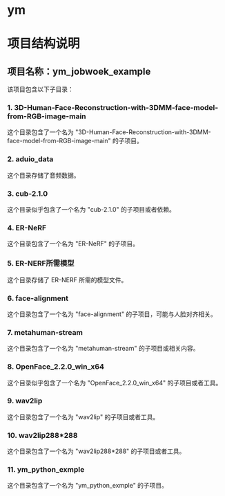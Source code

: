 # ym
# 项目结构说明

## 项目名称：ym_jobwoek_example

该项目包含以下子目录：

### 1. 3D-Human-Face-Reconstruction-with-3DMM-face-model-from-RGB-image-main

这个目录包含了一个名为 "3D-Human-Face-Reconstruction-with-3DMM-face-model-from-RGB-image-main" 的子项目。

### 2. aduio_data

这个目录存储了音频数据。

### 3. cub-2.1.0

这个目录似乎包含了一个名为 "cub-2.1.0" 的子项目或者依赖。

### 4. ER-NeRF

这个目录包含了一个名为 "ER-NeRF" 的子项目。

### 5. ER-NERF所需模型

这个目录存储了 ER-NERF 所需的模型文件。

### 6. face-alignment

这个目录包含了一个名为 "face-alignment" 的子项目，可能与人脸对齐相关。

### 7. metahuman-stream

这个目录包含了一个名为 "metahuman-stream" 的子项目或相关内容。

### 8. OpenFace_2.2.0_win_x64

这个目录似乎包含了一个名为 "OpenFace_2.2.0_win_x64" 的子项目或者工具。

### 9. wav2lip

这个目录包含了一个名为 "wav2lip" 的子项目或者工具。

### 10. wav2lip288*288

这个目录包含了一个名为 "wav2lip288*288" 的子项目或者工具。

### 11. ym_python_exmple

这个目录包含了一个名为 "ym_python_exmple" 的子项目。

